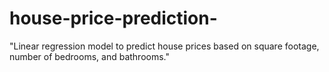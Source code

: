 # house-price-prediction-
"Linear regression model to predict house prices based on square footage, number of bedrooms, and bathrooms."

